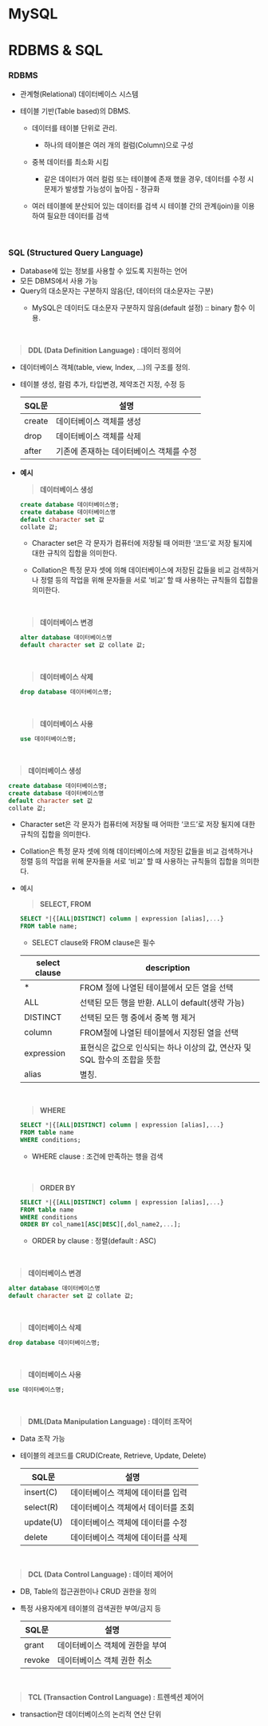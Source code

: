# MySQL

# RDBMS & SQL

### **RDBMS**

- 관계형(Relational) 데이터베이스 시스템

- 테이블 기반(Table based)의 DBMS.
  
  - 데이터를 테이블 단위로 관리.
    
    - 하나의 테이블은 여러 개의 컬럼(Column)으로 구성
  
  - 중복 데이터를 최소화 시킴
    
    - 같은 데이터가 여러 컬럼 또는 테이블에 존재 했을 경우, 데이터를 수정 시 문제가 발생할 가능성이 높아짐 - 정규화
  
  - 여러 테이블에 분산되어 있는 데이터를 검색 시 테이블 간의 관계(join)을 이용하여 필요한 데이터를 검색
    
    <br>

### **SQL (Structured Query Language)**

- Database에 있는 정보를 사용할 수 있도록 지원하는 언어
- 모든 DBMS에서 사용 가능
- Query의 대소문자는 구분하지 않음(단, 데이터의 대소문자는 구분)
  - MySQL은 데이터도 대소문자 구분하지 않음(default 설정) :: binary 함수 이용.
    
    <br>

> **DDL (Data Definition Language) : 데이터 정의어**

- 데이터베이스 객체(table, view, Index, …)의 구조를 정의.

- 테이블 생성, 컬럼 추가, 타입변경, 제약조건 지정, 수정 등
  
  | SQL문   | 설명                     |
  | ------ | ---------------------- |
  | create | 데이터베이스 객체를 생성          |
  | drop   | 데이터베이스 객체를 삭제          |
  | after  | 기존에 존재하는 데이터베이스 객체를 수정 |

- **예시**
  
  > **데이터베이스 생성**
  
  ```sql
  create database 데이터베이스명;
  create database 데이터베이스명
  default character set 값
  collate 값;
  ```
  
  - Character set은 각 문자가 컴퓨터에 저장될 때 어떠한 ‘코드’로 저장 될지에 대한 규칙의 집합을 의미한다.
  - Collation은 특정 문자 셋에 의해 데이터베이스에 저장된 값들을 비교 검색하거나 정렬 등의 작업을 위해 문자들을 서로 ‘비교’ 할 때 사용하는 규칙들의 집합을 의미한다.
    
    <br>
  
  > **데이터베이스 변경**
  
  ```sql
  alter database 데이터베이스명
  default character set 값 collate 값;
  ```
  
  <br>
  
  > **데이터베이스 삭제**
  
  ```sql
  drop database 데이터베이스명;
  ```
  
  <br>
  
  > **데이터베이스 사용**
  
  ```sql
  use 데이터베이스명;
  ```

<br>

> **데이터베이스 생성**

```sql
create database 데이터베이스명;
create database 데이터베이스명
default character set 값
collate 값;
```

- Character set은 각 문자가 컴퓨터에 저장될 때 어떠한 ‘코드’로 저장 될지에 대한 규칙의 집합을 의미한다.

- Collation은 특정 문자 셋에 의해 데이터베이스에 저장된 값들을 비교 검색하거나 정렬 등의 작업을 위해 문자들을 서로 ‘비교’ 할 때 사용하는 규칙들의 집합을 의미한다.

- 예시
  
  > **SELECT, FROM**
  
  ```sql
  SELECT *|{[ALL|DISTINCT] column | expression [alias],...}
  FROM table name;
  ```
  
  - SELECT clause와 FROM clause은 필수
  
  | select clause | description                                  |
  | ------------- | -------------------------------------------- |
  | *             | FROM 절에 나열된 테이블에서 모든 열을 선택                   |
  | ALL           | 선택된 모든 행을 반환. ALL이 default(생략 가능)            |
  | DISTINCT      | 선택된 모든 행 중에서 중복 행 제거                         |
  | column        | FROM절에 나열된 테이블에서 지정된 열을 선택                   |
  | expression    | 표현식은 값으로 인식되는 하나 이상의 값, 연산자 및 SQL 함수의 조합을 뜻함 |
  | alias         | 별칭.                                          |
  
  <br>
  
  > **WHERE**
  
  ```sql
  SELECT *|{[ALL|DISTINCT] column | expression [alias],...}
  FROM table name
  WHERE conditions;
  ```
  
  - WHERE clause : 조건에 만족하는 행을 검색
    
    <br>
  
  > **ORDER BY**
  
  ```sql
  SELECT *|{[ALL|DISTINCT] column | expression [alias],...}
  FROM table name
  WHERE conditions
  ORDER BY col_name1[ASC|DESC][,dol_name2,...];
  ```
  
  - ORDER by clause : 정렬(default : ASC)

<br>

> **데이터베이스 변경**

```sql
alter database 데이터베이스명
default character set 값 collate 값;
```

<br>

> **데이터베이스 삭제**

```sql
drop database 데이터베이스명;
```

<br>

> **데이터베이스 사용**

```sql
use 데이터베이스명;
```

<br>

> **DML(Data Manipulation Language) : 데이터 조작어**

- Data 조작 가능

- 테이블의 레코드를 CRUD(Create, Retrieve, Update, Delete)
  
  | SQL문      | 설명                  |
  | --------- | ------------------- |
  | insert(C) | 데이터베이스 객체에 데이터를 입력  |
  | select(R) | 데이터베이스 객체에서 데이터를 조회 |
  | update(U) | 데이터베이스 객체에 데이터를 수정  |
  | delete    | 데이터베이스 객체에 데이터를 삭제  |

<br>

> **DCL (Data Control Language) : 데이터 제어어**

- DB, Table의 접근권한이나 CRUD 권한을 정의

- 특정 사용자에게 테이블의 검색권한 부여/금지 등
  
  | SQL문   | 설명                |
  | ------ | ----------------- |
  | grant  | 데이터베이스 객체에 권한을 부여 |
  | revoke | 데이터베이스 객체 권한 취소   |

<br>

> **TCL (Transaction Control Language) : 트렌섹션 제어어**

- transaction란 데이터베이스의 논리적 연산 단위
